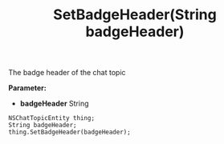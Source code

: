 ﻿---
uid: crmscript_ref_NSChatTopicEntity_SetBadgeHeader
title: SetBadgeHeader(String badgeHeader)
intellisense: NSChatTopicEntity.SetBadgeHeader
keywords: NSChatTopicEntity, GetBadgeHeader
so.topic: reference
---

The badge header of the chat topic

**Parameter:** 
 - **badgeHeader** String

```crmscript
NSChatTopicEntity thing;
String badgeHeader;
thing.SetBadgeHeader(badgeHeader);
```

